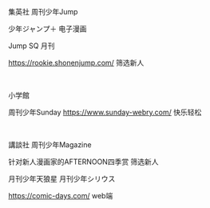 集英社 周刊少年Jump

少年ジャンプ＋ 电子漫画

Jump SQ 月刊

https://rookie.shonenjump.com/ 筛选新人

&nbsp;

小学館 

周刊少年Sunday https://www.sunday-webry.com/ 快乐轻松

&nbsp;

講談社 周刊少年Magazine

针对新人漫画家的AFTERNOON四季赏 筛选新人

月刊少年天狼星 月刊少年シリウス

https://comic-days.com/ web端



